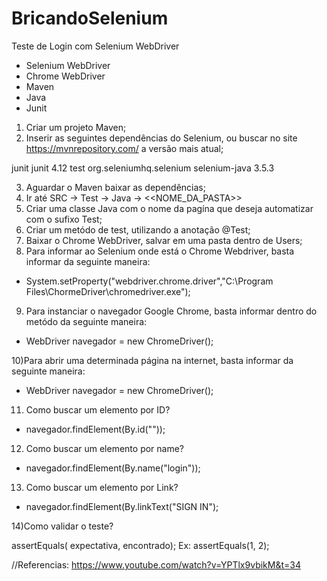 # BricandoSelenium
Teste de Login com Selenium WebDriver

- Selenium WebDriver
- Chrome WebDriver
- Maven
- Java
- Junit

 1) Criar um projeto Maven;
 2) Inserir as seguintes dependências do Selenium, ou buscar no site https://mvnrepository.com/ a versão mais atual;

<dependencies>
        <!-- https://mvnrepository.com/artifact/junit/junit -->
        <dependency>
            <groupId>junit</groupId>
            <artifactId>junit</artifactId>
            <version>4.12</version>
            <scope>test</scope>
        </dependency>
        <!-- https://mvnrepository.com/artifact/org.seleniumhq.selenium/selenium-java -->
        <dependency>
            <groupId>org.seleniumhq.selenium</groupId>
            <artifactId>selenium-java</artifactId>
            <version>3.5.3</version>
        </dependency>
</dependencies>

 3) Aguardar o Maven baixar as dependências;
 4) Ir até SRC -> Test -> Java -> <<NOME_DA_PASTA>>
 5) Criar uma classe Java com o nome da pagína que deseja automatizar com o sufixo Test;
 6) Criar um metódo de test, utilizando a anotação @Test;
 7) Baixar o Chrome WebDriver, salvar em uma pasta dentro de Users;
 8) Para informar ao Selenium onde está o Chrome Webdriver, basta informar da seguinte maneira:

-  System.setProperty("webdriver.chrome.driver","C:\\Program Files\\ChormeDriver\\chromedriver.exe");

 9) Para instanciar o navegador Google Chrome, basta informar dentro do metódo da seguinte maneira:
  -   WebDriver navegador = new ChromeDriver();

 10)Para abrir uma determinada página na internet, basta informar da seguinte maneira:
  
  - WebDriver navegador = new ChromeDriver();

 11) Como buscar um elemento por ID?

- navegador.findElement(By.id("<ID>"));

 12) Como buscar um elemento por name?

- navegador.findElement(By.name("login"));

 13) Como buscar um elemento por Link?

- navegador.findElement(By.linkText("SIGN IN");

 14)Como validar o teste?
 
 assertEquals( expectativa, encontrado);
 Ex: assertEquals(1, 2);
 
 
 //Referencias:
  https://www.youtube.com/watch?v=YPTlx9vbikM&t=34
 
